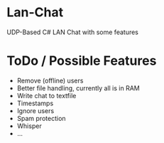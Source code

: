 # Lan-Chat
UDP-Based C# LAN Chat with some features

# ToDo / Possible Features
* Remove (offline) users
* Better file handling, currently all is in RAM
* Write chat to textfile
* Timestamps
* Ignore users
* Spam protection
* Whisper
* ...
